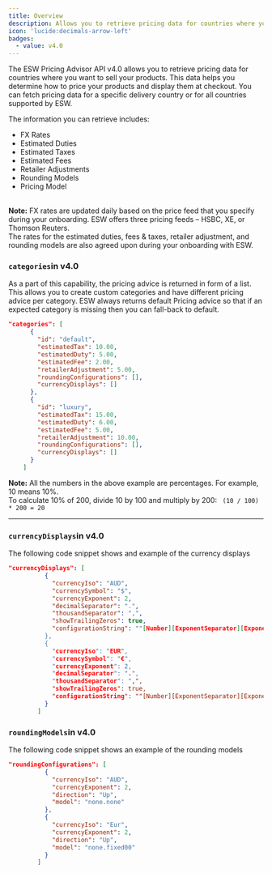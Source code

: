 ```yaml
---
title: Overview
description: Allows you to retrieve pricing data for countries where you want to sell your products
icon: 'lucide:decimals-arrow-left'
badges:
  - value: v4.0 
---
```


<section class="space-y-4">
  <p class="text-neutral-700 dark:text-neutral-300">
    The <span class="text-primary font-medium">ESW Pricing Advisor API v4.0</span> allows you to retrieve pricing data for countries where you want to sell your products. This data helps you determine how to price your products and display them at checkout.
    You can fetch pricing data for a specific delivery country or for all countries supported by ESW.
  </p>
  <p class="text-neutral-700 dark:text-neutral-300">
    The information you can retrieve includes:
  </p>
  <ul role="list" class="list-disc marker:text-primary pl-6 space-y-1 text-neutral-700 dark:text-neutral-300">
    <li>FX Rates</li>
    <li>Estimated Duties</li>
    <li>Estimated Taxes</li>
    <li>Estimated Fees</li>
    <li>Retailer Adjustments</li>
    <li>Rounding Models</li>
    <li>Pricing Model</li>
  </ul>
</section>

<br />

<div class="rounded-xl border border-primary/10 bg-primary/5 dark:border-primary/30 dark:bg-primary/10 p-5 text-sm text-primary dark:text-primary-foreground shadow-sm">
  <strong class="block mb-1 text-primary font-semibold">Note:</strong>
  FX rates are updated daily based on the price feed that you specify during your onboarding. ESW offers three pricing feeds – 
  <span class="font-medium">HSBC</span>, 
  <span class="font-medium">XE</span>, or 
  <span class="font-medium">Thomson Reuters</span>.
  <br />
  The rates for the 
  <span class="font-medium">estimated duties, fees &amp; taxes</span>, 
  <span class="font-medium">retailer adjustment</span>, and 
  <span class="font-medium">rounding models</span> are also agreed upon during your onboarding with ESW.
</div>



### <code class="text-sky-700 dark:text-sky-300 font-mono text-[0.85rem]">categories</code>in v4.0

As a part of this capability, the pricing advice is returned in form of a list. This allows you to create custom categories and have different pricing advice per category. ESW always returns default Pricing advice so that if an expected category is missing then you can fall-back to default.

```json [categories]
"categories": [
      {
        "id": "default",
        "estimatedTax": 10.00,
        "estimatedDuty": 5.00,
        "estimatedFee": 2.00,	
        "retailerAdjustment": 5.00,
        "roundingConfigurations": [],
        "currencyDisplays": []
      },
      {
        "id": "luxury",
        "estimatedTax": 15.00,
        "estimatedDuty": 6.00,
        "estimatedFee": 5.00,	
        "retailerAdjustment": 10.00,
        "roundingConfigurations": [],
        "currencyDisplays": []
      }
    ]
```    

<div class="rounded-xl border border-primary/10 bg-primary/5 dark:border-primary/30 dark:bg-primary/10 p-5 text-sm text-primary dark:text-primary-foreground shadow-sm">
  <strong class="block mb-1 text-primary font-semibold">Note:</strong>
  All the numbers in the above example are percentages. For example,
  <span class="font-medium">10</span> means <span class="font-medium">10%</span>.
  <br />
  To calculate 10% of 200, divide 10 by 100 and multiply by 200:
  <code class="text-primary font-mono text-[0.85rem]"> (10 / 100) * 200 = 20 </code>
</div>



---

### <code class="text-sky-700 dark:text-sky-300 font-mono text-[0.85rem]">currencyDisplays</code>in v4.0

The following code snippet shows and example of the currency displays

```json [currencyDisplays]
"currencyDisplays": [
          {
            "currencyIso": "AUD",
            "currencySymbol": "$",
            "currencyExponent": 2,
            "decimalSeparator": ".",
            "thousandSeparator": ",",
            "showTrailingZeros": true,
            "configurationString": ""[Number][ExponentSeparator][Exponent] [CurrencyISO]"
          },
          {
            "currencyIso": "EUR",
            "currencySymbol": "€",
            "currencyExponent": 2,
            "decimalSeparator": ".",
            "thousandSeparator": ",",
            "showTrailingZeros": true,
            "configurationString": ""[Number][ExponentSeparator][Exponent] [CurrencyISO]"
          }
        ]
```

### <code class="text-sky-700 dark:text-sky-300 font-mono text-[0.85rem]">roundingModels</code>in v4.0

The following code snippet shows an example of the rounding models

```json [roundingModels]
"roundingConfigurations": [
          {
            "currencyIso": "AUD",
            "currencyExponent": 2,
            "direction": "Up",
            "model": "none.none"
          },
          {
            "currencyIso": "Eur",
            "currencyExponent": 2,
            "direction": "Up",
            "model": "none.fixed00"
          }
        ]
```

